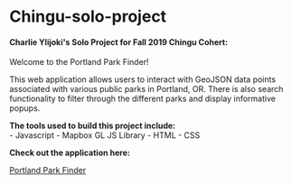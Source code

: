 # Chingu-solo-project
#### Charlie Ylijoki's Solo Project for Fall 2019 Chingu Cohert:

Welcome to the Portland Park Finder!

This web application allows users to interact with GeoJSON data points associated with various public parks in Portland, OR. There is also search functionality to filter through the different parks and display informative popups.  

**The tools used to build this project include:**  
    - Javascript
    - Mapbox GL JS Library 
    - HTML
    - CSS

**Check out the application here:**

   [Portland Park Finder](http://portland-park-finder.herokuapp.com "Park Finder")
    

